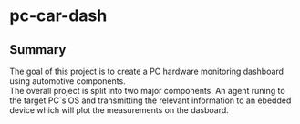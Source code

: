 # pc-car-dash
## Summary
The goal of this project is to create a PC hardware monitoring dashboard using automotive components.  
The overall project is split into two major components. An agent runing to the target PC`s OS and transmitting the relevant information to an ebedded device which will plot the measurements on the dasboard.

